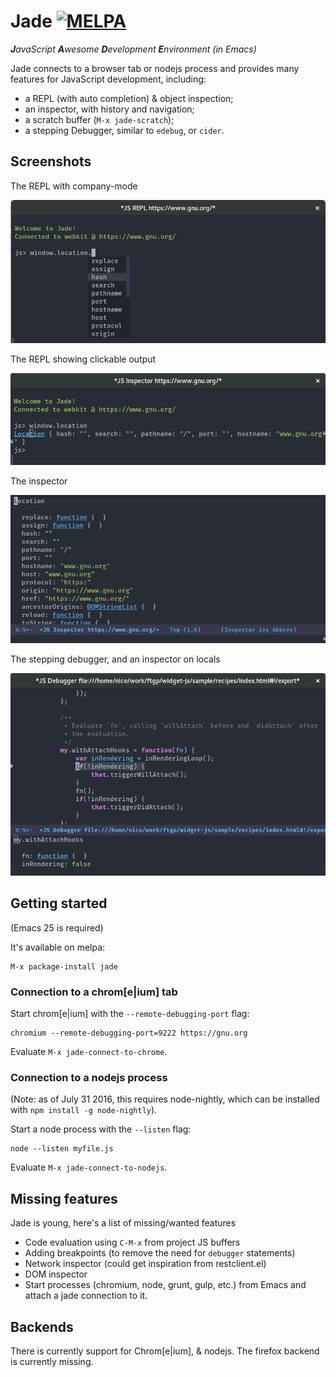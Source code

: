 # Jade [![MELPA](https://melpa.org/packages/jade-badge.svg)](https://melpa.org/#/jade)
_**J**avaScript **A**wesome **D**evelopment **E**nvironment (in Emacs)_

Jade connects to a browser tab or nodejs process and provides many features for
JavaScript development, including:

- a REPL (with auto completion) & object inspection;
- an inspector, with history and navigation;
- a scratch buffer (`M-x jade-scratch`);
- a stepping Debugger, similar to `edebug`, or `cider`.

## Screenshots

The REPL with company-mode

![REPL](./screenshots/repl.png)

The REPL showing clickable output

![REPL](./screenshots/repl2.png)

The inspector

![REPL](./screenshots/inspector.png)

The stepping debugger, and an inspector on locals

![REPL](./screenshots/debugger.png)

## Getting started

(Emacs 25 is required)

It's available on melpa:

    M-x package-install jade

### Connection to a chrom[e|ium] tab

Start chrom[e|ium] with the `--remote-debugging-port` flag:

    chromium --remote-debugging-port=9222 https://gnu.org
    
Evaluate `M-x jade-connect-to-chrome`.

### Connection to a nodejs process

(Note: as of July 31 2016, this requires node-nightly, which can be installed with `npm install -g node-nightly`).

Start a node process with the `--listen` flag:

    node --listen myfile.js

Evaluate `M-x jade-connect-to-nodejs`.

## Missing features

Jade is young, here's a list of missing/wanted features

- Code evaluation using `C-M-x` from project JS buffers
- Adding breakpoints (to remove the need for `debugger` statements)
- Network inspector (could get inspiration from restclient.el)
- DOM inspector
- Start processes (chromium, node, grunt, gulp, etc.) from Emacs and attach a
  jade connection to it.

## Backends

There is currently support for Chrom[e|ium], & nodejs.  The firefox backend is
currently missing.


